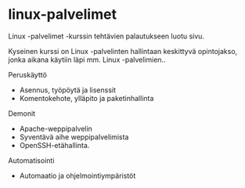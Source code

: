 # linux-palvelimet
Linux -palvelimet -kurssin tehtävien palautukseen luotu sivu.

Kyseinen kurssi on Linux -palvelinten hallintaan keskittyvä opintojakso, jonka aikana käytiin läpi mm. Linux -palvelimien..

 Peruskäyttö
- Asennus, työpöytä ja lisenssit
- Komentokehote, ylläpito ja paketinhallinta
  
Demonit
- Apache-weppipalvelin
- Syventävä aihe weppipalvelimista
- OpenSSH-etähallinta.
  
Automatisointi
- Automaatio ja ohjelmointiympäristöt
